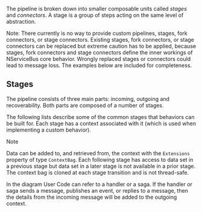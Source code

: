 The pipeline is broken down into smaller composable units called *stages* and *connectors*. A stage is a group of steps acting on the same level of abstraction.

Note: There currently is no way to provide custom pipelines, stages, fork connectors, or stage connectors. Existing stages, fork connectors, or stage connectors can be replaced but extreme caution has to be applied, because stages, fork connectors and stage connectors define the inner workings of NServiceBus core behavior. Wrongly replaced stages or connectors could lead to message loss. The examples below are included for completeness.

## Stages

The pipeline consists of three main parts: incoming, outgoing and recoverability. Both parts are composed of a number of stages.

The following lists describe some of the common stages that behaviors can be built for. Each stage has a context associated with it (which is used when implementing a custom behavior).

> [!NOTE]
> Data can be added to, and retrieved from, the context with the `Extensions` property of type `ContextBag`. Each following stage has access to data set in a previous stage but data set in a later stage is not available in a prior stage. The context bag is cloned at each stage transition and is not thread-safe.

In the diagram User Code can refer to a handler or a saga. If the handler or saga sends a message, publishes an event, or replies to a message, then the details from the incoming message will be added to the outgoing context.
